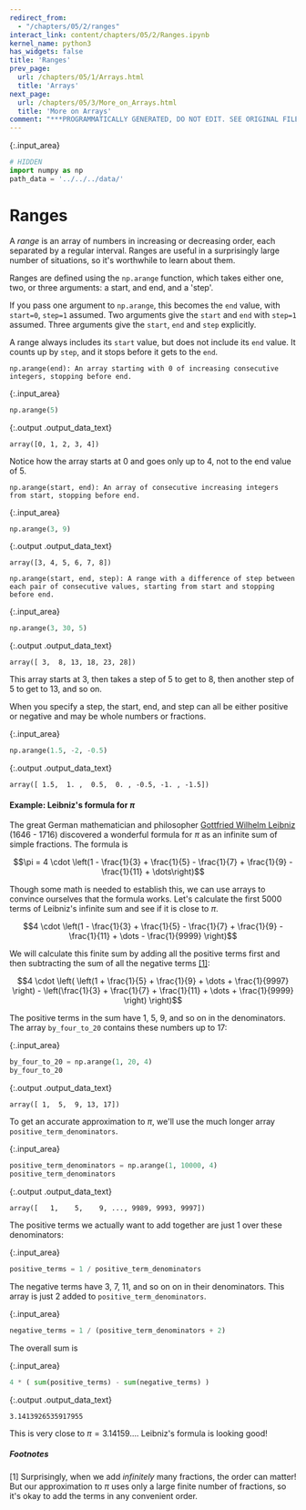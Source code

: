 ```yaml
---
redirect_from:
  - "/chapters/05/2/ranges"
interact_link: content/chapters/05/2/Ranges.ipynb
kernel_name: python3
has_widgets: false
title: 'Ranges'
prev_page:
  url: /chapters/05/1/Arrays.html
  title: 'Arrays'
next_page:
  url: /chapters/05/3/More_on_Arrays.html
  title: 'More on Arrays'
comment: "***PROGRAMMATICALLY GENERATED, DO NOT EDIT. SEE ORIGINAL FILES IN /content***"
---
```

{:.input_area}
```python
# HIDDEN
import numpy as np
path_data = '../../../data/'
```


# Ranges

A *range* is an array of numbers in increasing or decreasing order, each separated by a regular interval. 
Ranges are useful in a surprisingly large number of situations, so it's worthwhile to learn about them.

Ranges are defined  using the `np.arange` function, which takes either one, two, or three arguments: a start, and end, and a 'step'.

If you pass one argument to `np.arange`, this becomes the `end` value, with `start=0`, `step=1` assumed.  Two arguments give the `start` and `end` with `step=1` assumed.  Three arguments give the `start`, `end` and `step` explicitly.

A range always includes its `start` value, but does not include its `end` value.  It counts up by `step`, and it stops before it gets to the `end`.

    np.arange(end): An array starting with 0 of increasing consecutive integers, stopping before end.



{:.input_area}
```python
np.arange(5)
```





{:.output .output_data_text}
```
array([0, 1, 2, 3, 4])
```



Notice how the array starts at 0 and goes only up to 4, not to the end value of 5.


    np.arange(start, end): An array of consecutive increasing integers from start, stopping before end.



{:.input_area}
```python
np.arange(3, 9)
```





{:.output .output_data_text}
```
array([3, 4, 5, 6, 7, 8])
```




    np.arange(start, end, step): A range with a difference of step between each pair of consecutive values, starting from start and stopping before end.



{:.input_area}
```python
np.arange(3, 30, 5)
```





{:.output .output_data_text}
```
array([ 3,  8, 13, 18, 23, 28])
```



This array starts at 3, then takes a step of 5 to get to 8, then another step of 5 to get to 13, and so on.

When you specify a step, the start, end, and step can all be either positive or negative and may be whole numbers or fractions. 



{:.input_area}
```python
np.arange(1.5, -2, -0.5)
```





{:.output .output_data_text}
```
array([ 1.5,  1. ,  0.5,  0. , -0.5, -1. , -1.5])
```



#### Example: Leibniz's formula for $\pi$

The great German mathematician and philosopher [Gottfried Wilhelm Leibniz](https://en.wikipedia.org/wiki/Gottfried_Wilhelm_Leibniz) 
(1646 - 1716) discovered a wonderful formula for $\pi$ as an infinite sum of simple fractions. The formula is

$$\pi = 4 \cdot \left(1 - \frac{1}{3} + \frac{1}{5} - \frac{1}{7} + \frac{1}{9} - \frac{1}{11} + \dots\right)$$

Though some math is needed to establish this, we can use arrays to convince ourselves that the formula works. Let's calculate the first 5000 terms of Leibniz's infinite sum and see if it is close to $\pi$.

$$4 \cdot \left(1 - \frac{1}{3} + \frac{1}{5} - \frac{1}{7} + \frac{1}{9} - \frac{1}{11} + \dots - \frac{1}{9999} \right)$$

We will calculate this finite sum by adding all the positive terms first and then subtracting the sum of all the negative terms [[1]](#footnotes):

$$4 \cdot \left( \left(1 + \frac{1}{5} + \frac{1}{9} + \dots + \frac{1}{9997} \right) - \left(\frac{1}{3} + \frac{1}{7} + \frac{1}{11} + \dots + \frac{1}{9999} \right) \right)$$

The positive terms in the sum have 1, 5, 9, and so on in the denominators. The array `by_four_to_20` contains these numbers up to 17:



{:.input_area}
```python
by_four_to_20 = np.arange(1, 20, 4)
by_four_to_20
```





{:.output .output_data_text}
```
array([ 1,  5,  9, 13, 17])
```



To get an accurate approximation to $\pi$, we'll use the much longer array `positive_term_denominators`.



{:.input_area}
```python
positive_term_denominators = np.arange(1, 10000, 4)
positive_term_denominators
```





{:.output .output_data_text}
```
array([   1,    5,    9, ..., 9989, 9993, 9997])
```



The positive terms we actually want to add together are just 1 over these denominators:



{:.input_area}
```python
positive_terms = 1 / positive_term_denominators
```


The negative terms have 3, 7, 11, and so on on in their denominators. This array is just 2 added to `positive_term_denominators`.



{:.input_area}
```python
negative_terms = 1 / (positive_term_denominators + 2)
```


The overall sum is



{:.input_area}
```python
4 * ( sum(positive_terms) - sum(negative_terms) )
```





{:.output .output_data_text}
```
3.1413926535917955
```



This is very close to $\pi = 3.14159\dots$. Leibniz's formula is looking good!

<a id='footnotes'></a>
##### Footnotes
[1] Surprisingly, when we add  *infinitely* many fractions, the order can matter! But our approximation to $\pi$ uses only a large finite number of fractions, so it's okay to add the terms in any convenient order.
